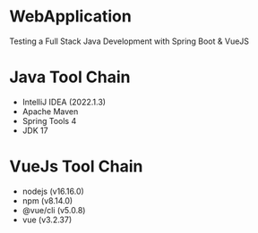 # WebApplication

Testing a Full Stack Java Development with Spring Boot & VueJS

# Java Tool Chain
- IntelliJ IDEA (2022.1.3)
- Apache Maven
- Spring Tools 4
- JDK 17

# VueJs Tool Chain
- nodejs (v16.16.0)
- npm (v8.14.0)
- @vue/cli (v5.0.8)
- vue (v3.2.37)
